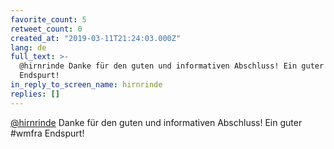 ```yaml
---
favorite_count: 5
retweet_count: 0
created_at: "2019-03-11T21:24:03.000Z"
lang: de
full_text: >-
  @hirnrinde Danke für den guten und informativen Abschluss! Ein guter #wmfra
  Endspurt!
in_reply_to_screen_name: hirnrinde
replies: []
---
```


[@hirnrinde](https://twitter.com/hirnrinde) Danke für den guten und informativen
Abschluss! Ein guter #wmfra Endspurt!
